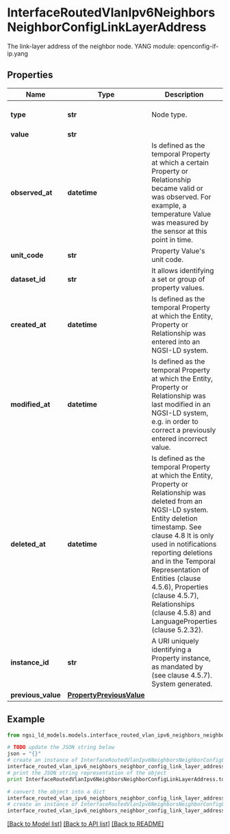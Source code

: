 # InterfaceRoutedVlanIpv6NeighborsNeighborConfigLinkLayerAddress

The link-layer address of the neighbor node.  YANG module: openconfig-if-ip.yang 

## Properties

Name | Type | Description | Notes
------------ | ------------- | ------------- | -------------
**type** | **str** | Node type.  | [optional] [default to 'Property']
**value** | **str** |  | 
**observed_at** | **datetime** | Is defined as the temporal Property at which a certain Property or Relationship became valid or was observed. For example, a temperature Value was measured by the sensor at this point in time.  | [optional] 
**unit_code** | **str** | Property Value&#39;s unit code.  | [optional] 
**dataset_id** | **str** | It allows identifying a set or group of property values.  | [optional] 
**created_at** | **datetime** | Is defined as the temporal Property at which the Entity, Property or Relationship was entered into an NGSI-LD system.  | [optional] [readonly] 
**modified_at** | **datetime** | Is defined as the temporal Property at which the Entity, Property or Relationship was last modified in an NGSI-LD system, e.g. in order to correct a previously entered incorrect value.  | [optional] [readonly] 
**deleted_at** | **datetime** | Is defined as the temporal Property at which the Entity, Property or Relationship was deleted from an NGSI-LD system.  Entity deletion timestamp. See clause 4.8 It is only used in notifications reporting deletions and in the Temporal Representation of Entities (clause 4.5.6), Properties (clause 4.5.7), Relationships (clause 4.5.8) and LanguageProperties (clause 5.2.32).  | [optional] [readonly] 
**instance_id** | **str** | A URI uniquely identifying a Property instance, as mandated by (see clause 4.5.7). System generated.  | [optional] [readonly] 
**previous_value** | [**PropertyPreviousValue**](PropertyPreviousValue.md) |  | [optional] 

## Example

```python
from ngsi_ld_models.models.interface_routed_vlan_ipv6_neighbors_neighbor_config_link_layer_address import InterfaceRoutedVlanIpv6NeighborsNeighborConfigLinkLayerAddress

# TODO update the JSON string below
json = "{}"
# create an instance of InterfaceRoutedVlanIpv6NeighborsNeighborConfigLinkLayerAddress from a JSON string
interface_routed_vlan_ipv6_neighbors_neighbor_config_link_layer_address_instance = InterfaceRoutedVlanIpv6NeighborsNeighborConfigLinkLayerAddress.from_json(json)
# print the JSON string representation of the object
print InterfaceRoutedVlanIpv6NeighborsNeighborConfigLinkLayerAddress.to_json()

# convert the object into a dict
interface_routed_vlan_ipv6_neighbors_neighbor_config_link_layer_address_dict = interface_routed_vlan_ipv6_neighbors_neighbor_config_link_layer_address_instance.to_dict()
# create an instance of InterfaceRoutedVlanIpv6NeighborsNeighborConfigLinkLayerAddress from a dict
interface_routed_vlan_ipv6_neighbors_neighbor_config_link_layer_address_form_dict = interface_routed_vlan_ipv6_neighbors_neighbor_config_link_layer_address.from_dict(interface_routed_vlan_ipv6_neighbors_neighbor_config_link_layer_address_dict)
```
[[Back to Model list]](../README.md#documentation-for-models) [[Back to API list]](../README.md#documentation-for-api-endpoints) [[Back to README]](../README.md)


